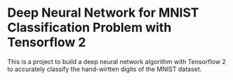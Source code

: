 # Deep Neural Network for MNIST Classification Problem with Tensorflow 2
 This is a project to build a deep neural network algorithm with Tensorflow 2 to accurately classify the hand-wirtten digits of the MNIST dataset.
